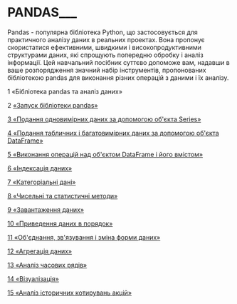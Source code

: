 # PANDAS___


Pandas - популярна бібліотека Python, що застосовується для практичного аналізу даних в реальних проектах. Вона пропонує скористатися ефективними, швидкими і високопродуктивними структурами даних, які спрощують попередню обробку і аналіз інформації. Цей навчальний посібник суттєво допоможе вам, надавши в ваше розпорядження значний набір інструментів, пропонованих бібліотекою pandas для виконання різних операцій з даними і їх аналізу.


1 «Бібліотека pandas та аналіз даних»

2 [«Запуск бібліотеки pandas»](https://github.com/SergeyShchus/PANDAS___/blob/main/Notebooks/02_%D0%97%D0%B0%D0%BF%D1%83%D1%81%D0%BA%20%D0%B1%D0%B8%D0%B1%D0%BB%D0%B8%D0%BE%D1%82%D0%B5%D0%BA%D0%B8%20pandas.ipynb)

[3 «Подання одновимірних даних за допомогою об'єкта Series»](https://github.com/SergeyShchus/PANDAS___/blob/main/Notebooks/03_%D0%9F%D1%80%D0%B5%D0%B4%D1%81%D1%82%D0%B0%D0%B2%D0%BB%D0%B5%D0%BD%D0%B8%D0%B5%20%D0%BF%D0%B5%D1%80%D0%B5%D0%BC%D0%B5%D0%BD%D0%BD%D0%BE%D0%B9%20%D1%81%20%D0%BF%D0%BE%D0%BC%D0%BE%D1%89%D1%8C%D1%8E%20%D0%BE%D0%B1%D1%8A%D0%B5%D0%BA%D1%82%D0%B0%20Series.ipynb)

[4 «Подання табличних і багатовимірних даних за допомогою об'єкта DataFrame»](https://github.com/SergeyShchus/PANDAS___/blob/main/Notebooks/04_%D0%9F%D1%80%D0%B5%D0%B4%D1%81%D1%82%D0%B0%D0%B2%D0%BB%D0%B5%D0%BD%D0%B8%D0%B5%20%D1%82%D0%B0%D0%B1%D0%BB%D0%B8%D1%87%D0%BD%D1%8B%D1%85%20%D0%B8%20%D0%BC%D0%BD%D0%BE%D0%B3%D0%BE%D0%BC%D0%B5%D1%80%D0%BD%D1%8B%D1%85%20%D0%B4%D0%B0%D0%BD%D0%BD%D1%8B%D1%85%20%D1%81%20%D0%BF%D0%BE%D0%BC%D0%BE%D1%89%D1%8C%D1%8E%20%D0%BE%D0%B1%D1%8A%D0%B5%D0%BA%D1%82%D0%B0%20DataFrame.ipynb)

[5 «Виконання операцій над об'єктом DataFrame і його вмістом»](https://github.com/SergeyShchus/PANDAS___/blob/main/Notebooks/05_%D0%92%D1%8B%D0%BF%D0%BE%D0%BB%D0%BD%D0%B5%D0%BD%D0%B8%D0%B5%20%D0%BE%D0%BF%D0%B5%D1%80%D0%B0%D1%86%D0%B8%D0%B9%20%D1%81%20%D0%BE%D0%B1%D1%8A%D0%B5%D0%BA%D1%82%D0%BE%D0%BC%20DataFrame%20%D0%B8%20%D0%B5%D0%B3%D0%BE%20%D1%81%D0%BE%D0%B4%D0%B5%D1%80%D0%B6%D0%B8%D0%BC%D1%8B%D0%BC.ipynb)

[6 «Індексація даних»](https://github.com/SergeyShchus/PANDAS___/blob/main/Notebooks/06_%D0%A0%D0%B0%D0%B1%D0%BE%D1%82%D0%B0%20%D1%81%20%D0%B8%D0%BD%D0%B4%D0%B5%D0%BA%D1%81%D0%B0%D0%BC%D0%B8.ipynb)

[7 «Категоріальні дані»](https://github.com/SergeyShchus/PANDAS___/blob/main/Notebooks/07_%D0%9A%D0%B0%D1%82%D0%B5%D0%B3%D0%BE%D1%80%D0%B8%D0%B0%D0%BB%D1%8C%D0%BD%D1%8B%D0%B5%20%D0%B4%D0%B0%D0%BD%D0%BD%D1%8B%D0%B5.ipynb)

[8 «Чисельні та статистичні методи»](https://github.com/SergeyShchus/PANDAS___/blob/main/Notebooks/08_%D0%A7%D0%B8%D1%81%D0%BB%D0%B5%D0%BD%D0%BD%D1%8B%D0%B5%20%D0%B8%20%D1%81%D1%82%D0%B0%D1%82%D0%B8%D1%81%D1%82%D0%B8%D1%87%D0%B5%D1%81%D0%BA%D0%B8%D0%B5%20%D0%BC%D0%B5%D1%82%D0%BE%D0%B4%D1%8B.ipynb)

[9 «Завантаження даних»](https://github.com/SergeyShchus/PANDAS___/blob/main/Notebooks/09_%D0%97%D0%B0%D0%B3%D1%80%D1%83%D0%B7%D0%BA%D0%B0%20%D0%B4%D0%B0%D0%BD%D0%BD%D1%8B%D1%85.ipynb)

[10 «Приведення даних в порядок»](https://github.com/SergeyShchus/PANDAS___/blob/main/Notebooks/10_%D0%9F%D1%80%D0%B8%D0%B2%D0%B5%D0%B4%D0%B5%D0%BD%D0%B8%D0%B5%20%D0%B4%D0%B0%D0%BD%D0%BD%D1%8B%D1%85%20%D0%B2%20%D0%BF%D0%BE%D1%80%D1%8F%D0%B4%D0%BE%D0%BA.ipynb)

[11 «Об'єднання, зв'язування і зміна форми даних»](https://github.com/SergeyShchus/PANDAS___/blob/main/Notebooks/11_%D0%9E%D0%B1%D1%8A%D0%B5%D0%B4%D0%B8%D0%BD%D0%B5%D0%BD%D0%B8%D0%B5%2C%20%D1%81%D0%B2%D1%8F%D0%B7%D1%8B%D0%B2%D0%B0%D0%BD%D0%B8%D0%B5%20%D0%B8%20%D0%B8%D0%B7%D0%BC%D0%B5%D0%BD%D0%B5%D0%BD%D0%B8%D0%B5%20%D1%84%D0%BE%D1%80%D0%BC%D1%8B%20%D0%B4%D0%B0%D0%BD%D0%BD%D1%8B%D1%85.ipynb)

[12 «Агрегація даних»](https://github.com/SergeyShchus/PANDAS___/blob/main/Notebooks/12_%D0%93%D1%80%D1%83%D0%BF%D0%BF%D0%B8%D1%80%D0%BE%D0%B2%D0%BA%D0%B0%20%D0%B8%20%D0%B0%D0%B3%D1%80%D0%B5%D0%B3%D0%B8%D1%80%D0%BE%D0%B2%D0%B0%D0%BD%D0%B8%D0%B5.ipynb)

[13 «Аналіз часових рядів»](https://github.com/SergeyShchus/PANDAS___/blob/main/Notebooks/13_%D0%90%D0%BD%D0%B0%D0%BB%D0%B8%D0%B7%20%D0%B2%D1%80%D0%B5%D0%BC%D0%B5%D0%BD%D0%BD%D1%8B%D1%85%20%D1%80%D1%8F%D0%B4%D0%BE%D0%B2.ipynb)

[14 «Візуалізація»](https://github.com/SergeyShchus/PANDAS___/blob/main/Notebooks/14_%D0%92%D0%B8%D0%B7%D1%83%D0%B0%D0%BB%D0%B8%D0%B7%D0%B0%D1%86%D0%B8%D1%8F.ipynb)

[15 «Аналіз історичних котирувань акцій»](https://github.com/SergeyShchus/PANDAS___/blob/main/Notebooks/15_%D0%90%D0%BD%D0%B0%D0%BB%D0%B8%D0%B7%20%D0%B8%D1%81%D1%82%D0%BE%D1%80%D0%B8%D1%87%D0%B5%D1%81%D0%BA%D0%B8%D1%85%20%D0%BA%D0%BE%D1%82%D0%B8%D1%80%D0%BE%D0%B2%D0%BE%D0%BA%20%D0%B0%D0%BA%D1%86%D0%B8%D0%B9.ipynb)

